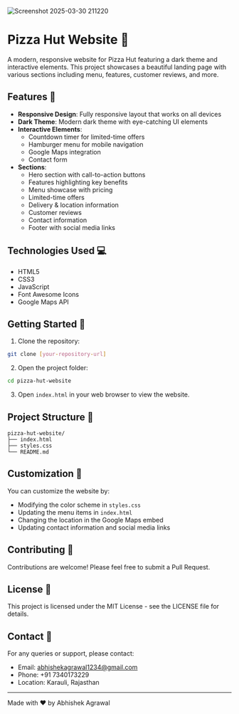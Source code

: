 ![Screenshot 2025-03-30 211220](https://github.com/user-attachments/assets/a1a44b15-7967-4903-805a-11c42fbef98b)

# Pizza Hut Website 🍕

A modern, responsive website for Pizza Hut featuring a dark theme and interactive elements. This project showcases a beautiful landing page with various sections including menu, features, customer reviews, and more.

## Features 🌟

- **Responsive Design**: Fully responsive layout that works on all devices
- **Dark Theme**: Modern dark theme with eye-catching UI elements
- **Interactive Elements**:
  - Countdown timer for limited-time offers
  - Hamburger menu for mobile navigation
  - Google Maps integration
  - Contact form
- **Sections**:
  - Hero section with call-to-action buttons
  - Features highlighting key benefits
  - Menu showcase with pricing
  - Limited-time offers
  - Delivery & location information
  - Customer reviews
  - Contact information
  - Footer with social media links

## Technologies Used 💻

- HTML5
- CSS3
- JavaScript
- Font Awesome Icons
- Google Maps API

## Getting Started 🚀

1. Clone the repository:
```bash
git clone [your-repository-url]
```

2. Open the project folder:
```bash
cd pizza-hut-website
```

3. Open `index.html` in your web browser to view the website.

## Project Structure 📁

```
pizza-hut-website/
├── index.html
├── styles.css
└── README.md
```

## Customization 🎨

You can customize the website by:
- Modifying the color scheme in `styles.css`
- Updating the menu items in `index.html`
- Changing the location in the Google Maps embed
- Updating contact information and social media links

## Contributing 🤝

Contributions are welcome! Please feel free to submit a Pull Request.

## License 📄

This project is licensed under the MIT License - see the LICENSE file for details.

## Contact 📧

For any queries or support, please contact:
- Email: abhishekagrawal1234@gmail.com
- Phone: +91 7340173229
- Location: Karauli, Rajasthan

---

Made with ❤️ by Abhishek Agrawal
